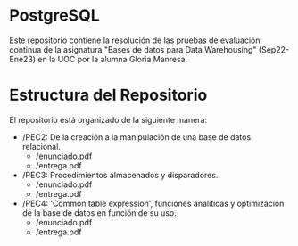 # PostgreSQL

Este repositorio contiene la resolución de las pruebas de evaluación continua de la asignatura "Bases de datos para Data Warehousing" (Sep22-Ene23) en la UOC por la alumna Gloria Manresa.

# Estructura del Repositorio

El repositorio está organizado de la siguiente manera:

- /PEC2: De la creación a la manipulación de una base de datos relacional.
    - /enunciado.pdf
    - /entrega.pdf
- /PEC3: Procedimientos almacenados y disparadores.
    - /enunciado.pdf
    - /entrega.pdf
- /PEC4: 'Common table expression', funciones analíticas y optimización de la base de datos en función de su uso.
    - /enunciado.pdf
    - /entrega.pdf
